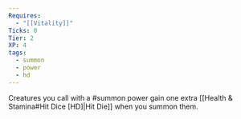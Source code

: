 ```yaml
---
Requires:
  - "[[Vitality]]"
Ticks: 0
Tier: 2
XP: 4
tags:
  - summon
  - power
  - hd
---
```

Creatures you call with a #summon power gain one extra [[Health & Stamina#Hit Dice [HD]|Hit Die]] when you summon them.